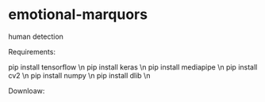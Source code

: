 # emotional-marquors
human detection




Requirements:
  
  pip install tensorflow \n
  pip install keras \n
  pip install mediapipe \n
  pip install cv2 \n
  pip install numpy \n
  pip install dlib \n
  
Downloaw:

